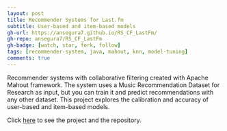 ```yaml
---
layout: post
title: Recommender Systems for Last.fm
subtitle: User-based and item-based models
gh-url: https://ansegura7.github.io/RS_CF_LastFm/
gh-repo: ansegura7/RS_CF_LastFm
gh-badge: [watch, star, fork, follow]
tags: [recommender-system, java, mahout, knn, model-tuning]
comments: true
---
```


Recommender systems with collaborative filtering created with Apache Mahout framework. The system uses a Music Recommendation Dataset for Research as input, but you can train it and predict recommendations with any other dataset. This project explores the calibration and accuracy of user-based and item-based models.

Click [here](https://ansegura7.github.io/RS_CF_LastFm/) to see the project and the repository.
